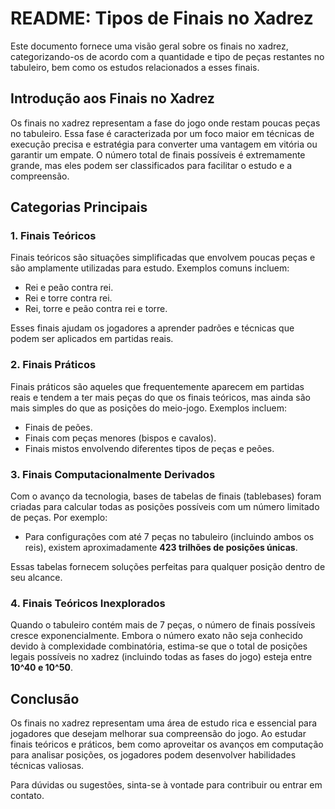 # README: Tipos de Finais no Xadrez

Este documento fornece uma visão geral sobre os finais no xadrez, categorizando-os de acordo com a quantidade e tipo de peças restantes no tabuleiro, bem como os estudos relacionados a esses finais.

## Introdução aos Finais no Xadrez

Os finais no xadrez representam a fase do jogo onde restam poucas peças no tabuleiro. Essa fase é caracterizada por um foco maior em técnicas de execução precisa e estratégia para converter uma vantagem em vitória ou garantir um empate. O número total de finais possíveis é extremamente grande, mas eles podem ser classificados para facilitar o estudo e a compreensão.

## Categorias Principais

### 1. Finais Teóricos

Finais teóricos são situações simplificadas que envolvem poucas peças e são amplamente utilizadas para estudo. Exemplos comuns incluem:

* Rei e peão contra rei.
* Rei e torre contra rei.
* Rei, torre e peão contra rei e torre.

Esses finais ajudam os jogadores a aprender padrões e técnicas que podem ser aplicados em partidas reais.

### 2. Finais Práticos

Finais práticos são aqueles que frequentemente aparecem em partidas reais e tendem a ter mais peças do que os finais teóricos, mas ainda são mais simples do que as posições do meio-jogo. Exemplos incluem:

* Finais de peões.
* Finais com peças menores (bispos e cavalos).
* Finais mistos envolvendo diferentes tipos de peças e peões.

### 3. Finais Computacionalmente Derivados

Com o avanço da tecnologia, bases de tabelas de finais (tablebases) foram criadas para calcular todas as posições possíveis com um número limitado de peças. Por exemplo:

* Para configurações com até 7 peças no tabuleiro (incluindo ambos os reis), existem aproximadamente **423 trilhões de posições únicas**.

Essas tabelas fornecem soluções perfeitas para qualquer posição dentro de seu alcance.

### 4. Finais Teóricos Inexplorados

Quando o tabuleiro contém mais de 7 peças, o número de finais possíveis cresce exponencialmente. Embora o número exato não seja conhecido devido à complexidade combinatória, estima-se que o total de posições legais possíveis no xadrez (incluindo todas as fases do jogo) esteja entre **10^40 e 10^50**.

## Conclusão

Os finais no xadrez representam uma área de estudo rica e essencial para jogadores que desejam melhorar sua compreensão do jogo. Ao estudar finais teóricos e práticos, bem como aproveitar os avanços em computação para analisar posições, os jogadores podem desenvolver habilidades técnicas valiosas.

Para dúvidas ou sugestões, sinta-se à vontade para contribuir ou entrar em contato.
